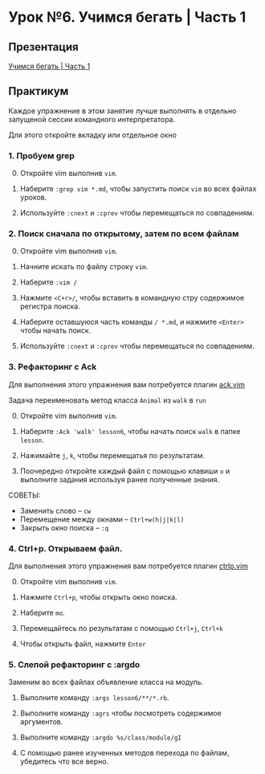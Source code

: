 # Урок №6. Учимся бегать | Часть 1

## Презентация

[Учимся бегать | Часть 1](lesson6.pdf)

## Практикум

Каждое упражнение в этом занятие лучше выполнять в отдельно запущеной сессии
командного интерпретатора.

Для этого откройте вкладку или отдельное окно

### 1. Пробуем grep

  0. Откройте vim выполнив `vim`.

  1. Наберите `:grep vim *.md`, чтобы запустить поиск `vim` во всех файлах
     уроков.

  2. Используйте `:cnext` и `:cprev` чтобы перемещаться по совпадениям.

### 2. Поиск сначала по открытому, затем по всем файлам

  0. Откройте vim выполнив `vim`.

  1. Начните искать по файлу строку `vim`.

  2. Наберите `:vim /`

  4. Нажмите `<C+r>/`, чтобы вставить в командную стру содержимое
     регистра поиска.

  5. Наберите оставшуюся часть команды `/ *.md`, и нажмите `<Enter>`
     чтобы начать поиск.

  6. Используйте `:cnext` и `:cprev` чтобы перемещаться по совпадениям.


### 3. Рефакторинг с Ack

Для выполнения этого упражнения вам потребуется плагин
[ack.vim](https://github.com/mileszs/ack.vim)

Задача переименовать метод класса `Animal` из `walk` в `run`

  0. Откройте vim выполнив `vim`.

  1. Наберите `:Ack 'walk' lesson6`, чтобы начать поиск `walk` в папке `lesson`.

  2. Нажимайте `j`, `k`, чтобы перемещатья по результатам.

  3. Поочередно откройте каждый файл с помощью клавиши `o` и выполните задания
     используя ранее полученные знания.

СОВЕТЫ:

  - Заменить слово – `cw`
  - Перемещение между окнами – `Ctrl+w(h|j|k|l)`
  - Закрыть окно поиска – `:q`

### 4. Ctrl+p. Открываем файл.

Для выполнения этого упражнения вам потребуется плагин
[ctrlp.vim](https://github.com/kien/ctrlp.vim)

  0. Откройте vim выполнив `vim`.

  1. Нажмите `Ctrl+p`, чтобы открыть окно поиска.

  2. Наберите `mo`.

  3. Перемещайтесь по результатам с помощью `Ctrl+j`, `Ctrl+k`

  4. Чтобы открыть файл, нажмите `Enter`

### 5. Слепой рефакторинг с :argdo

Заменим во всех файлах объявление класса на модуль.

  1. Выполните команду `:args lesson6/**/*.rb`.

  2. Выполните команду `:agrs` чтобы посмотреть содержимое аргументов.

  3. Выполните команду `:argdo %s/class/module/gI`

  4. С помощью ранее изученных методов перехода по файлам, убедитесь что все
     верно.

